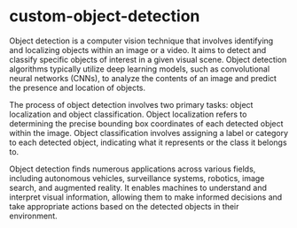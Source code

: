 # custom-object-detection

Object detection is a computer vision technique that involves identifying and localizing objects within an image or a video. It aims to detect and classify specific objects of interest in a given visual scene. Object detection algorithms typically utilize deep learning models, such as convolutional neural networks (CNNs), to analyze the contents of an image and predict the presence and location of objects.

The process of object detection involves two primary tasks: object localization and object classification. Object localization refers to determining the precise bounding box coordinates of each detected object within the image. Object classification involves assigning a label or category to each detected object, indicating what it represents or the class it belongs to.

Object detection finds numerous applications across various fields, including autonomous vehicles, surveillance systems, robotics, image search, and augmented reality. It enables machines to understand and interpret visual information, allowing them to make informed decisions and take appropriate actions based on the detected objects in their environment.
